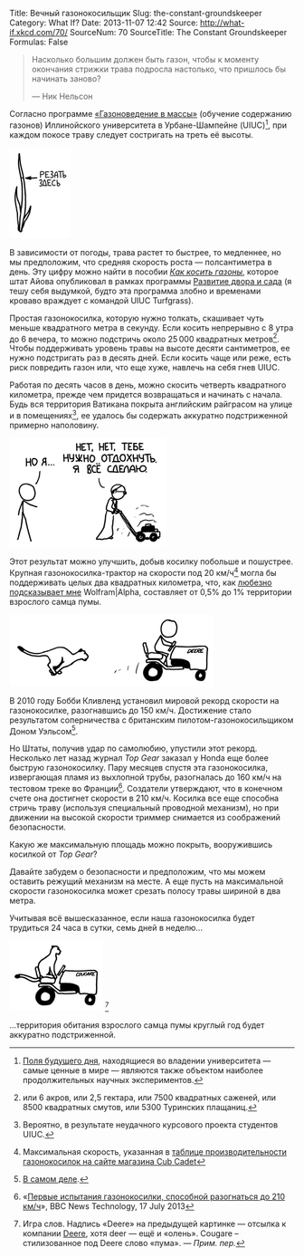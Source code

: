 Title: Вечный газонокосильщик
Slug: the-constant-groundskeeper
Category: What If?
Date: 2013-11-07 12:42
Source: http://what-if.xkcd.com/70/
SourceNum: 70
SourceTitle: The Constant Groundskeeper
Formulas: False

> Насколько большим должен быть газон, чтобы к моменту окончания стрижки трава подросла настолько, что пришлось бы начинать заново?
> 
> — Ник Нельсон

Согласно программе [«Газоноведение в массы»](http://www.turf.uiuc.edu/extension/ext-mow.html) (обучение содержанию газонов) Иллинойского университета в Урбане-Шампейне (UIUC)[^1], при каждом покосе траву следует состригать на треть её высоты.

![](/uploads/070-the-constant-groundskeeper/lawn_cuthere_ru.png "План битвы UIUC Turfgrass 2013, по-видимому.")

В зависимости от погоды, трава растет то быстрее, то медленнее, но мы предположим, что средняя скорость роста — полсантиметра в день. Эту цифру можно найти в пособии _[Как косить газоны](http://www.extension.iastate.edu/publications/pm1213.pdf)_, которое штат Айова опубликовал в рамках программы [Развитие двора и сада](http://www.yardandgarden.extension.iastate.edu/) (я тешу себя выдумкой, будто эта программа злобно и временами кроваво враждует с командой UIUC Turfgrass).

Простая газонокосилка, которую нужно толкать, скашивает чуть меньше квадратного метра в секунду. Если косить непрерывно с 8 утра до 6 вечера, то можно подстричь около 25&thinsp;000 квадратных метров[^2]. Чтобы поддерживать уровень травы на высоте десяти сантиметров, ее нужно подстригать раз в десять дней. Если косить чаще или реже, есть риск повредить газон или, что еще хуже, навлечь на себя гнев UIUC.

Работая по десять часов в день, можно скосить четверть квадратного километра, прежде чем придется возвращаться и начинать с начала. Будь вся территория Ватикана покрыта английским райграсом на улице и в помещениях[^3], ее удалось бы содержать аккуратно подстриженной примерно наполовину.

![](/uploads/070-the-constant-groundskeeper/lawn_pope_ru.png "А с помощью Пенсионера Бенедикта XVI можно выкосить хоть всю территорию разом!")

Этот результат можно улучшить, добыв косилку побольше и пошустрее. Крупная газонокосилка-трактор на скорости под 20 км/ч[^4] могла бы поддерживать целых два квадратных километра, что, как [любезно подсказывает мне](http://www.wolframalpha.com/input/?i=2+km%5E2) Wolfram|Alpha, составляет от 0,5% до 1% территории взрослого самца пумы.

![](/uploads/070-the-constant-groundskeeper/lawn_cougar.png "Пума преследует Оленя.")

В 2010 году Бобби Кливленд установил мировой рекорд скорости на газонокосилке, разогнавшись до 150 км/ч. Достижение стало результатом соперничества с британским пилотом-газонокосильщиком Доном Уэльсом[^5].

Но Штаты, получив удар по самолюбию, упустили этот рекорд. Несколько лет назад журнал _Top Gear_ заказал у Honda еще более быструю газонокосилку. Пару месяцев спустя эта газонокосилка, извергающая пламя из выхлопной трубы, разогналась до 160 км/ч на тестовом треке во Франции[^6]. Создатели утверждают, что в конечном счете она достигнет скорости в 210 км/ч. Косилка все еще способна стричь траву (используя специальный проводной механизм), но при движении на высокой скорости триммер снимается из соображений безопасности.

Какую же максимальную площадь можно покрыть, вооружившись косилкой от _Top Gear_?

Давайте забудем о безопасности и предположим, что мы можем оставить режущий механизм на месте. А еще пусть на максимальной скорости газонокосилка может срезать полосу травы шириной в два метра.

Учитывая всё вышесказанное, если наша газонокосилка будет трудиться 24 часа в сутки, семь дней в неделю...

![](/uploads/070-the-constant-groundskeeper/lawn_cougar_2.png "Поскольку в Европе пумы не водятся, американцам стоит попробовать поставить рекорд «максимальной скорости на газонокосилке, управляемой пумой» — его они должны удержать.")
[^7]

...территория обитания взрослого самца пумы круглый год будет аккуратно подстриженной.

[^1]: [Поля будущего дня](http://admissions.illinois.edu/visit/selfguided/quad.html#morrow), находящиеся во владении университета — самые ценные в мире — являются также объектом наиболее продолжительных научных экспериментов.
[^2]: или 6 акров, или 2,5 гектара, или 7500 квадратных саженей, или 8500 квадратных смутов, или 5300 Туринских плащаниц.
[^3]: Вероятно, в результате неудачного курсового проекта студентов UIUC.
[^4]: Максимальная скорость, указанная в [таблице производительности газонокосилок на сайте магазина Cub Cadet](http://www.cubcadet.com/webapp/wcs/stores/servlet/CubCadetFullPageArticleDisplayView?langId=-1&storeId=10051&catalogId=14101&pageView=Cubcadet_Commercial/AcresPerHour.html) 
[^5]: [В самом деле](http://reviews.cnet.com/8301-13746_7-20017942-48.html).
[^6]: «[Первые испытания газонокосилки, способной разогнаться до 210 км/ч](http://www.bbc.co.uk/news/technology-23342347)», BBC News Technology, 17 July 2013
[^7]: Игра слов. Надпись «Deere» на предыдущей картинке — отсылка к компании [Deere](http://ru.wikipedia.org/wiki/Deere_%26_Company), хотя deer — ещё и «олень». Cougare – стилизованное под Deere слово «пума». — *Прим. пер.*
